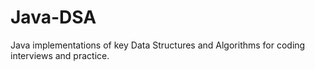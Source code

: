 # Java-DSA
Java implementations of key Data Structures and Algorithms for coding interviews and practice.
